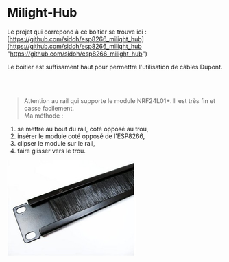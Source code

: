 
# Milight-Hub

Le projet qui correpond à ce boitier se trouve ici :  
[https://github.com/sidoh/esp8266_milight_hub](https://github.com/sidoh/esp8266_milight_hub "https://github.com/sidoh/esp8266_milight_hub")

Le boitier est suffisament haut pour permettre l'utilisation de câbles Dupont.

</br></br>
>Attention au rail qui supporte le module NRF24L01+. 
Il est très fin et casse facilement.<br>Ma méthode : 
1. se mettre au bout du rail, coté opposé au trou,
2. insérer le module coté opposé de l&apos;ESP8266,
3. clipser le module sur le rail,
4. faire glisser vers le trou.


![](https://raw.githubusercontent.com/Yvon-Indel/3dprint/master/RackMount/passe-cable2.jpg)

